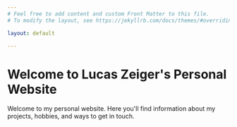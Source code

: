 ```yaml
---
# Feel free to add content and custom Front Matter to this file.
# To modify the layout, see https://jekyllrb.com/docs/themes/#overriding-theme-defaults

layout: default

---
```

<html lang="en">
<head>
    <meta charset="UTF-8">
    <meta name="viewport" content="width=device-width, initial-scale=1.0">
    <meta name="description" content="The official website of Lucas Zeiger, featuring projects, blog posts, and contact information.">
    <meta name="keywords" content="Lucas Zeiger, personal website, projects, blog, portfolio">
    <meta name="author" content="Lucas Zeiger">
    <title>Lucas Zeiger</title>
</head>
<body>
    <h1>Welcome to Lucas Zeiger's Personal Website</h1>
		<p>Welcome to my personal website. Here you'll find information about my projects, hobbies, and ways to get in touch.</p>
</body>
</html>
